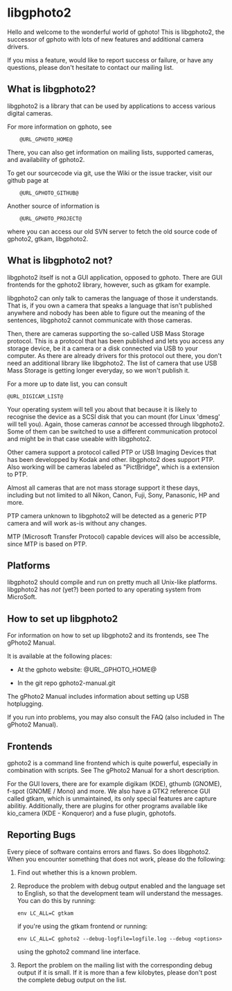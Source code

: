 libgphoto2
==========

Hello and welcome to the wonderful world of gphoto! This is libgphoto2, the 
successor of gphoto with lots of new features and additional camera
drivers. 

If you miss a feature, would like to report success or failure, or have any
questions, please don't hesitate to contact our mailing list.



What is libgphoto2?
-------------------

libgphoto2 is a library that can be used by applications to access various 
digital cameras.  

For more information on gphoto, see

        @URL_GPHOTO_HOME@

There, you can also get information on mailing lists, supported cameras,
and availability of gphoto2.

To get our sourcecode via git, use the Wiki or the issue tracker,
visit our github page at

        @URL_GPHOTO_GITHUB@

Another source of information is

        @URL_GPHOTO_PROJECT@

where you can access our old SVN server to fetch the old source code
of gphoto2, gtkam, libgphoto2.



What is libgphoto2 not?
-----------------------

libgphoto2 itself is not a GUI application, opposed to gphoto. There are
GUI frontends for the gphoto2 library, however, such as gtkam for
example.

libgphoto2 can only talk to cameras the language of those it understands.
That is, if you own a camera that speaks a language that isn't published
anywhere and nobody has been able to figure out the meaning of the sentences,
libgphoto2 cannot communicate with those cameras. 

Then, there are cameras supporting the so-called USB Mass Storage protocol.
This is a protocol that has been published and lets you access any storage
device, be it a camera or a disk connected via USB to your computer. As there
are already drivers for this protocol out there, you don't need an additional
library like libgphoto2. The list of camera that use USB Mass Storage is getting
longer everyday, so we won't publish it.

For a more up to date list, you can consult 

	@URL_DIGICAM_LIST@

Your operating system will tell you about that because it is likely to recognise
the device as a SCSI disk that you can mount (for Linux 'dmesg' will tell you).
Again, those cameras *cannot* be accessed through libgphoto2. Some of them can
be switched to use a different communication protocol and might be in that case
useable with libgphoto2.

Other camera support a protocol called PTP or USB Imaging Devices that has
been developped by Kodak and other. libgphoto2 does support PTP. Also working
will be cameras labeled as "PictBridge", which is a extension to PTP.

Almost all cameras that are not mass storage support it these days, including
but not limited to all Nikon, Canon, Fuji, Sony, Panasonic, HP and more.

PTP camera unknown to libgphoto2 will be detected as a generic PTP camera and
will work as-is without any changes.

MTP (Microsoft Transfer Protocol) capable devices will also be accessible,
since MTP is based on PTP.


Platforms
---------

libgphoto2 should compile and run on pretty much all Unix-like platforms.
libgphoto2 has _not_ (yet?) been ported to any operating system from MicroSoft.



How to set up libgphoto2
------------------------

For information on how to set up libgphoto2 and its frontends, see 
The gPhoto2 Manual.

It is available at the following places:

* At the gphoto website: @URL_GPHOTO_HOME@

* In the git repo gphoto2-manual.git

The gPhoto2 Manual includes information about setting up USB
hotplugging.

If you run into problems, you may also consult the FAQ (also included
in The gPhoto2 Manual).



Frontends
---------

gphoto2 is a command line frontend which is quite powerful, 
especially in combination with scripts. See The gPhoto2 Manual 
for a short description. 

For the GUI lovers, there are for example digikam (KDE), gthumb (GNOME),
f-spot (GNOME / Mono) and more. We also have a GTK2 reference GUI
called gtkam, which is unmaintained, its only special features are
capture abilitiy.
Additionally, there are plugins for other programs available like
kio_camera (KDE - Konqueror) and a fuse plugin, gphotofs.



Reporting Bugs
--------------

Every piece of software contains errors and flaws. So does
libgphoto2. When you encounter something that does not work, please do
the following: 

1. Find out whether this is a known problem.

2. Reproduce the problem with debug output enabled and the language
   set to English, so that the development team will understand the
   messages. You can do this by running:

       env LC_ALL=C gtkam

   if you're using the gtkam frontend or running:

       env LC_ALL=C gphoto2 --debug-logfile=logfile.log --debug <options>

   using the gphoto2 command line interface.

3. Report the problem on the mailing list with the corresponding debug
   output if it is small. If it is more than a few kilobytes, please
   don't post the complete debug output on the list.
